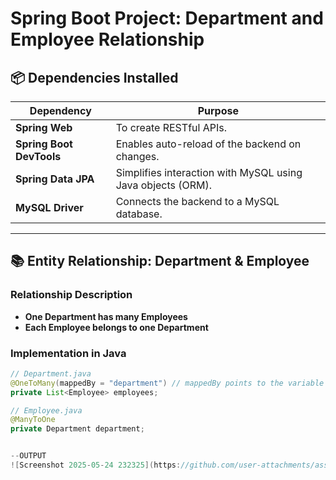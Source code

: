 # Spring Boot Project: Department and Employee Relationship

## 📦 Dependencies Installed

| Dependency            | Purpose                                                              |
|-----------------------|----------------------------------------------------------------------|
| **Spring Web**        | To create RESTful APIs.                                              |
| **Spring Boot DevTools** | Enables auto-reload of the backend on changes.                   |
| **Spring Data JPA**   | Simplifies interaction with MySQL using Java objects (ORM).          |
| **MySQL Driver**      | Connects the backend to a MySQL database.                            |

---

## 📚 Entity Relationship: Department & Employee

### Relationship Description

- **One Department has many Employees**
- **Each Employee belongs to one Department**

### Implementation in Java

```java
// Department.java
@OneToMany(mappedBy = "department") // mappedBy points to the variable in Employee
private List<Employee> employees;

// Employee.java
@ManyToOne
private Department department;


--OUTPUT
![Screenshot 2025-05-24 232325](https://github.com/user-attachments/assets/553569fb-ad65-4b21-8500-dad625c38aac)
